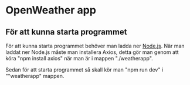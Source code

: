 # OpenWeather app

## För att kunna starta programmet


För att kunna starta programmet behöver man ladda ner [Node.js](https://nodejs.org/en/download).
När man laddat ner Node.js måste man installera Axios, detta gör man genom att köra "npm install axios" när man är i mappen "./weatherapp".

Sedan för att starta programmet så skall kör man "npm run dev" i ""weatherapp" mappen. 